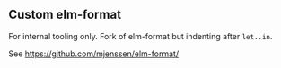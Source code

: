 ## Custom elm-format

For internal tooling only. Fork of elm-format but indenting after `let..in`.

See https://github.com/mjenssen/elm-format/
